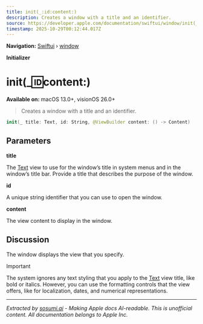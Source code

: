 ```yaml
---
title: init(_:id:content:)
description: Creates a window with a title and an identifier.
source: https://developer.apple.com/documentation/swiftui/window/init(_:id:content:)
timestamp: 2025-10-29T00:12:44.017Z
---
```


**Navigation:** [Swiftui](/documentation/swiftui) › [window](/documentation/swiftui/window)

**Initializer**

# init(_:id:content:)

**Available on:** macOS 13.0+, visionOS 26.0+

> Creates a window with a title and an identifier.

```swift
init(_ title: Text, id: String, @ViewBuilder content: () -> Content)
```

## Parameters

**title**

The [Text](/documentation/swiftui/text) view to use for the window’s title in system menus and in the window’s title bar. Provide a title that describes the purpose of the window.



**id**

A unique string identifier that you can use to open the window.



**content**

The view content to display in the window.



## Discussion

The window displays the view that you specify.

> [!IMPORTANT]
> The system ignores any text styling that you apply to the [Text](/documentation/swiftui/text) view title, like bold or italics. However, you can use the formatting controls that the view offers, like for localization, dates, and numerical representations.

---

*Extracted by [sosumi.ai](https://sosumi.ai) - Making Apple docs AI-readable.*
*This is unofficial content. All documentation belongs to Apple Inc.*
